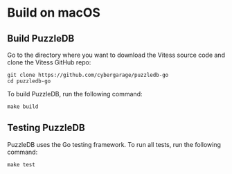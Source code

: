 Build on macOS
==============

Build PuzzleDB
--------------

Go to the directory where you want to download the Vitess source code and clone the Vitess GitHub repo:

    git clone https://github.com/cybergarage/puzzledb-go
    cd puzzledb-go

To build PuzzleDB, run the following command:

    make build

Testing PuzzleDB
----------------

PuzzleDB uses the Go testing framework. To run all tests, run the following command:

    make test
